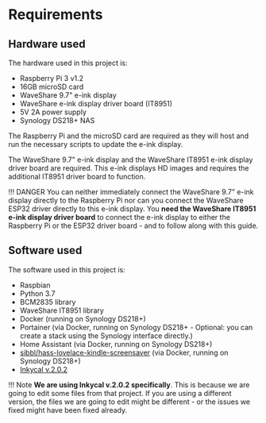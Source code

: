 # Requirements

## Hardware used

The hardware used in this project is:

* Raspberry Pi 3 v1.2
* 16GB microSD card
* WaveShare 9.7" e-ink display
* WaveShare e-ink display driver board (IT8951)
* 5V 2A power supply
* Synology DS218+ NAS

The Raspberry Pi and the microSD card are required as they will host and run the necessary scripts to update the e-ink display.

The WaveShare 9.7" e-ink display and the WaveShare IT8951 e-ink display driver board are required. This e-ink displays HD images and requires the additional IT8951 driver board to function.

!!! DANGER
    You can neither immediately connect the WaveShare 9.7" e-ink display directly to the Raspberry Pi nor can you connect the WaveShare ESP32 driver directly to this e-ink display. You **need the WaveShare IT8951 e-ink display driver board** to connect the e-ink display to either the Raspberry Pi or the ESP32 driver board - and to follow along with this guide.

## Software used

The software used in this project is:

* Raspbian
* Python 3.7
* BCM2835 library
* WaveShare IT8951 library
* Docker (running on Synology DS218+)
* Portainer (via Docker, running on Synology DS218+ - Optional: you can create a stack using the Synology interface directly.)
* Home Assistant (via Docker, running on Synology DS218+)
* [sibbl/hass-lovelace-kindle-screensaver](https://github.com/sibbl/hass-lovelace-kindle-screensaver) (via Docker, running on Synology DS218+)
* [Inkycal v.2.0.2](https://github.com/aceinnolab/Inkycal/releases/tag/v2.0.2)

!!! Note
    **We are using Inkycal v.2.0.2 specifically**. This is because we are going to edit some files from that project. If you are using a different version, the files we are going to edit might be different - or the issues we fixed might have been fixed already.
